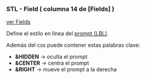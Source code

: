 ### STL - Field ( columna 14 de [Fields] )
[ver Fields](tag_fields.md)

Define el estilo en línea del [prompt (LBL)](tag_fields_0_lbl.md).

Además del css puede contener estas palabras clave:

* **&HIDDEN** -> oculta el prompt
* **&CENTER** -> centra el prompt
* **&RIGHT** -> mueve el prompt a la derecha

